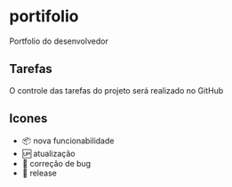 # portifolio

Portfolio do desenvolvedor 

## Tarefas

O controle das tarefas do projeto será realizado no GitHub

## Icones

- :package: nova funcionabilidade 
- :up: atualização
- :wrench: correção de bug 
- :checkered_flag: release
